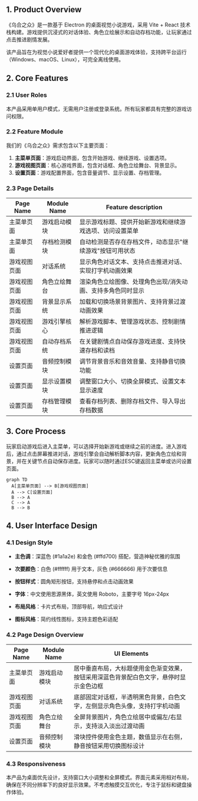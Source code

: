 ## 1. Product Overview

《乌合之众》是一款基于 Electron 的桌面视觉小说游戏，采用 Vite + React 技术栈构建。游戏提供沉浸式的对话体验、角色立绘展示和自动存档功能，让玩家通过点击推进剧情发展。

该产品旨在为视觉小说爱好者提供一个现代化的桌面游戏体验，支持跨平台运行（Windows、macOS、Linux），可完全离线使用。

## 2. Core Features

### 2.1 User Roles

本产品采用单用户模式，无需用户注册或登录系统。所有玩家都具有完整的游戏访问权限。

### 2.2 Feature Module

我们的《乌合之众》需求包含以下主要页面：

1. **主菜单页面**：游戏启动界面，包含开始游戏、继续游戏、设置选项。
2. **游戏视图页面**：核心游戏界面，包含对话框、角色立绘舞台、背景显示。
3. **设置页面**：游戏配置界面，包含音量调节、显示设置、存档管理。

### 2.3 Page Details

| Page Name | Module Name | Feature description            |
| --------- | ----------- | ------------------------------ |
| 主菜单页面     | 游戏启动模块      | 显示游戏标题、提供开始新游戏和继续游戏选项、访问设置菜单   |
| 主菜单页面     | 存档检测模块      | 自动检测是否存在存档文件，动态显示"继续游戏"按钮可用状态  |
| 游戏视图页面    | 对话系统        | 显示角色对话文本、支持点击推进对话、实现打字机动画效果    |
| 游戏视图页面    | 角色立绘舞台      | 渲染角色立绘图像、处理角色出现/消失动画、支持多角色同时显示 |
| 游戏视图页面    | 背景显示系统      | 加载和切换场景背景图片、支持背景过渡动画效果         |
| 游戏视图页面    | 游戏引擎核心      | 解析游戏脚本、管理游戏状态、控制剧情推进逻辑         |
| 游戏视图页面    | 自动存档系统      | 在关键剧情点自动保存游戏进度、支持快速存档和读档       |
| 设置页面      | 音频控制模块      | 调节背景音乐和音效音量、支持静音切换功能           |
| 设置页面      | 显示设置模块      | 调整窗口大小、切换全屏模式、设置文本显示速度         |
| 设置页面      | 存档管理模块      | 查看存档列表、删除存档文件、导入导出存档数据         |

## 3. Core Process

玩家启动游戏后进入主菜单，可以选择开始新游戏或继续之前的进度。进入游戏后，通过点击屏幕推进对话，游戏引擎会自动解析脚本内容，更新角色立绘和背景，并在关键节点自动保存进度。玩家可以随时通过ESC键返回主菜单或访问设置页面。

```mermaid
graph TD
  A[主菜单页面] --> B[游戏视图页面]
  A --> C[设置页面]
  B --> A
  C --> A
  B --> B
```

## 4. User Interface Design

### 4.1 Design Style

* **主色调**：深蓝色 (#1a1a2e) 和金色 (#ffd700) 搭配，营造神秘优雅的氛围

* **次要颜色**：白色 (#ffffff) 用于文本，灰色 (#666666) 用于次要信息

* **按钮样式**：圆角矩形按钮，支持悬停和点击动画效果

* **字体**：中文使用思源黑体，英文使用 Roboto，主要字号 16px-24px

* **布局风格**：卡片式布局，顶部导航，响应式设计

* **图标风格**：简约线性图标，支持主题色彩适配

### 4.2 Page Design Overview

| Page Name | Module Name | UI Elements                                 |
| --------- | ----------- | ------------------------------------------- |
| 主菜单页面     | 游戏启动模块      | 居中垂直布局，大标题使用金色渐变效果，按钮采用深蓝色背景配白色文字，悬停时显示金色边框 |
| 游戏视图页面    | 对话系统        | 底部固定对话框，半透明黑色背景，白色文字，左侧显示角色头像，支持打字机动画       |
| 游戏视图页面    | 角色立绘舞台      | 全屏背景图片，角色立绘居中或偏左/右显示，支持淡入淡出过渡动画             |
| 设置页面      | 音频控制模块      | 滑块控件使用金色主题，数值显示在右侧，静音按钮采用切换图标设计             |

### 4.3 Responsiveness

本产品为桌面优先设计，支持窗口大小调整和全屏模式。界面元素采用相对布局，确保在不同分辨率下的良好显示效果。不考虑触摸交互优化，专注于鼠标和键盘操作体验。
